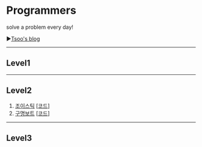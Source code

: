 # Programmers
solve a problem every day!

▶[Tsoo's blog](https://blog.naver.com/fffff1014)

- - -

## Level1

- - -

## Level2

1. [조이스틱](https://blog.naver.com/fffff1014/222024918219) [[코드]](https://github.com/taesu-park/Programmers/blob/master/level2/level2_ex01.py)
2. [구명보트](https://blog.naver.com/fffff1014/222025681452) [[코드]](https://github.com/taesu-park/Programmers/blob/master/level2/level2_ex02.py)

- - -

## Level3
